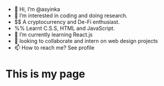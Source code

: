 - 👋 Hi, I’m @asyinka
- 👀 I’m interested in coding and doing research. 
- $$ A cryptocurrency and De-Fi enthusiast.
- %% Learnt C.S.S, HTML and JavaScript.
- 🌱 I’m currently learning React.js
- 💞️ looking to collaborate and intern on web design projects
- 📫 How to reach me? See profile 

# This is my page
<!---
asyinka/asyinka is a ✨ special ✨ repository because its `README.md` (this file) appears on your GitHub profile.
You can click the Preview link to take a look at your changes.
--->
